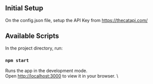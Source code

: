 ## Initial Setup
On the config.json file, setup the API Key from https://thecatapi.com/

## Available Scripts

In the project directory, run:

### `npm start`

Runs the app in the development mode.\
Open [http://localhost:3000](http://localhost:3000) to view it in your browser.
\